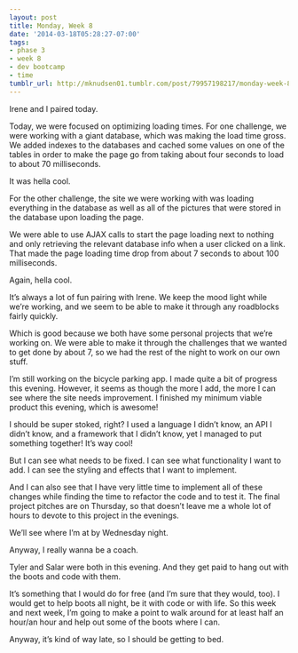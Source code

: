 ```yaml
---
layout: post
title: Monday, Week 8
date: '2014-03-18T05:28:27-07:00'
tags:
- phase 3
- week 8
- dev bootcamp
- time
tumblr_url: http://mknudsen01.tumblr.com/post/79957198217/monday-week-8
---
```

Irene and I paired today.

Today, we were focused on optimizing loading times. For one challenge, we were working with a giant database, which was making the load time gross. We added indexes to the databases and cached some values on one of the tables in order to make the page go from taking about four seconds to load to about 70 milliseconds.

It was hella cool.

For the other challenge, the site we were working with was loading everything in the database as well as all of the pictures that were stored in the database upon loading the page.

We were able to use AJAX calls to start the page loading next to nothing and only retrieving the relevant database info when a user clicked on a link. That made the page loading time drop from about 7 seconds to about 100 milliseconds.

Again, hella cool.

It’s always a lot of fun pairing with Irene. We keep the mood light while we’re working, and we seem to be able to make it through any roadblocks fairly quickly.

Which is good because we both have some personal projects that we’re working on. We were able to make it through the challenges that we wanted to get done by about 7, so we had the rest of the night to work on our own stuff.

I’m still working on the bicycle parking app. I made quite a bit of progress this evening. However, it seems as though the more I add, the more I can see where the site needs improvement. I finished my minimum viable product this evening, which is awesome!

I should be super stoked, right? I used a language I didn’t know, an API I didn’t know, and a framework that I didn’t know, yet I managed to put something together! It’s way cool!

But I can see what needs to be fixed. I can see what functionality I want to add. I can see the styling and effects that I want to implement.

And I can also see that I have very little time to implement all of these changes while finding the time to refactor the code and to test it. The final project pitches are on Thursday, so that doesn’t leave me a whole lot of hours to devote to this project in the evenings.

We’ll see where I’m at by Wednesday night.

Anyway, I really wanna be a coach.

Tyler and Salar were both in this evening. And they get paid to hang out with the boots and code with them.

It’s something that I would do for free (and I’m sure that they would, too). I would get to help boots all night, be it with code or with life. So this week and next week, I’m going to make a point to walk around for at least half an hour/an hour and help out some of the boots where I can.

Anyway, it’s kind of way late, so I should be getting to bed.
